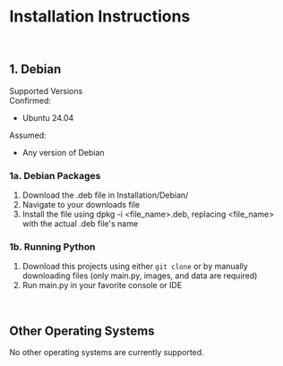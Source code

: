 # Installation Instructions

<br/>

## 1. Debian

Supported Versions <br>
Confirmed:
 - Ubuntu 24.04 <br>

Assumed:
 - Any version of Debian

### 1a. Debian Packages
1. Download the .deb file in Installation/Debian/
2. Navigate to your downloads file
3. Install the file using dpkg -i &lt;file_name&gt;.deb, replacing
&lt;file_name&gt; with the actual .deb file's name

### 1b. Running Python
1. Download this projects using either `git clone` or by manually
downloading files (only main.py, images, and data are required)
2. Run main.py in your favorite console or IDE

<br/>

## Other Operating Systems
No other operating systems are currently supported.
